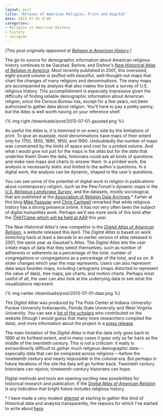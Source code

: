 ```yaml
---
layout: post
title: "Atlases of American Religion, Print and Digital"
date: 2013-07-01 8:00
categories: 
- Religion in American History
- history
- religion
---
```


*[This post originally appeared at [Religion in American History][].]*

  [Religion in American History]: http://usreligion.blogspot.com/2013/07/atlases-of-american-religion-print-and.html

The go-to source for demographic information about American religious history continues to be Gaustad, Barlow, and Dishno's *[New Historical Atlas of Religion in America][]*. Most recently published in 2001, this oversized, eight-pound volume is stuffed with beautiful, well-thought-out maps that chart the changes of many religions and denominations. The many maps are accompanied by analysis that also makes the book a survey of U.S. religious history. This accomplishment is especially impressive given the difficulty of finding reliable demographic information about American religion, since the Census Bureau has, except for a few years, not been authorized to gather data about religion. You'll have to pay a pretty penny, but the *Atlas* is well worth having on your reference shelf.

{% img right /downloads/post/2013-07-01-gaustad.png %}

As useful the *Atlas* is, it is hemmed in on every side by the limitations of print. To give an example, most denominations have maps of their extent only for 1750, 1850, 1890, 1950, and 1990. Undoubtedly the number of maps was constrained by the limits of space and cost for a printed volume. And what I would give not just for the maps in the atlas but for the *data* that underlies them! Given the data, historians could ask all kinds of questions and make new maps and charts to answer them. In a printed work, the analysis is necessarily static and limited to the author's questions. In a digital work, the analysis can be dynamic, shaped to the user's questions.

You can see some of the potential of digital work in religion in publications about contemporary religion, such as the Pew Forum's dynamic maps in the *[U.S. Religious Landscape Survey][]*, and the datasets, mostly sociological, that are published at the [Association of Religion Data Archives][].\* Earlier at this blog [Mike Pasquier][] and [Chris Cantwell][] remarked that while religious history has a strong presence online, it has not very often been the subject of digital humanities work. Perhaps we'll see more work of this kind after the [THATCamp which will be held at AAR][] this year.

The *New Historical Atlas*'s new competitor is the *[Digital Atlas of American Religion][]*, a website released this April. The *Digital Atlas* is based on work stretching back at least a decade to an earlier version of atlas released in 2001, the same year as Gaustad's *Atlas*. The *Digital Atlas* lets the user create maps of data that they select themselves, such as number of adherents or adherents as a percentage of the total, number of congregations or congregations as a percentage of the total, and so on. A slider changes which year the map represents. Users can also represent data ways besides maps, including cartograms (maps distorted to represent the value of data), tree maps, pie charts, and motion charts. Perhaps most useful of all, the user can also look at the underlying data to see what the visualizations represent.

{% img center /downloads/post/2013-07-01-daar.png %}

The *Digital Atlas* was produced by The Polis Center at Indiana University-Purdue University Indianapolis, Florida State University and West Virginia University. You can see a [list of the scholars][] who contributed on the website (though I would guess that many more researchers compiled the data), and more information about the project in a [press release][].

The main limitation of the *Digital Atlas* is that the data only goes back to 1890 at its furthest extent, and in many cases it goes only as far back as the middle of the twentieth century. This is not a criticism: it really is extraordinarily difficult to gather much religious demographic data---especially data that can be compared across religions---before the nineteenth century and nearly impossible in the colonial era. But perhaps in future iterations of the site the data will go further back. Twentieth century historians can rejoice; nineteenth-century historians can hope.

Digital methods and tools are opening exciting new possibilities for historical research and publication. If the *[Digital Atlas of American Religion][]* is any indication that bright future includes religious history.

\* I have made a very modest [attempt][] at starting to gather this kind of Historical data and analysis transparently, the reasons for which I've started to write about [here][].

  [New Historical Atlas of Religion in America]: https://www.amazon.com/dp/B0044KMUNC/ref=as_li_ss_til?tag=thebacgla-20&camp=0&creative=0&linkCode=as4&creativeASIN=B0044KMUNC&adid=139KHM8DTG373NS8G353&
  [U.S. Religious Landscape Survey]: http://religions.pewforum.org/
  [Association of Religion Data Archives]: http://www.thearda.com/
  [Mike Pasquier]: http://usreligion.blogspot.com/2010/03/american-religion-and-digital.html
  [Chris Cantwell]: http://usreligion.blogspot.com/2013/04/exhibiting-faith-part-ii-toward-public.html
  [THATCamp which will be held at AAR]: http://usreligion.blogspot.com/2012/09/thatcamp-aarweb-2013-or-acronyms-for.html
  [Digital Atlas of American Religion]: http://www.religionatlas.org/
  [list of the scholars]: http://religionatlas.org/?page_id=13
  [press release]: http://news.iupui.edu/releases/2013/04/new-polis-website-042013.shtml
  [attempt]: https://github.com/lmullen/demographics-religion
  [here]: http://lincolnmullen.com/blog/first-thoughts-on-using-r-as-a-historian/

